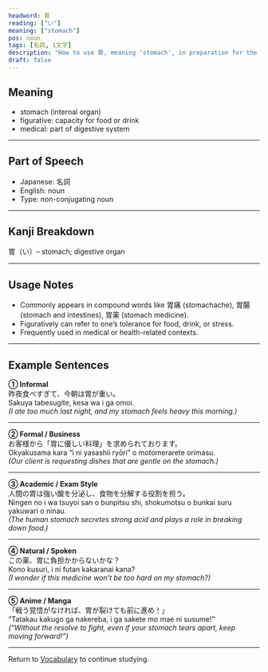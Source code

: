 ```yaml
---
headword: 胃
reading: ["い"]
meaning: ["stomach"]
pos: noun
tags: [名詞, 1文字]
description: "How to use 胃, meaning 'stomach', in preparation for the JLPT N2."
draft: false
---
```


## Meaning  
- stomach (internal organ)  
- figurative: capacity for food or drink  
- medical: part of digestive system  

---

## Part of Speech  
- Japanese: 名詞  
- English: noun  
- Type: non-conjugating noun  

---

## Kanji Breakdown  
胃（い）– stomach; digestive organ  

---

## Usage Notes  
- Commonly appears in compound words like 胃痛 (stomachache), 胃腸 (stomach and intestines), 胃薬 (stomach medicine).  
- Figuratively can refer to one’s tolerance for food, drink, or stress.  
- Frequently used in medical or health-related contexts.  

---

## Example Sentences  

**① Informal**  
昨夜食べすぎて、今朝は<span class="text-skin-accent">胃</span>が重い。  
Sakuya tabesugite, kesa wa <span class="text-skin-accent">i</span> ga omoi.  
_(I ate too much last night, and my <span class="text-skin-accent">stomach</span> feels heavy this morning.)_

---

**② Formal / Business**  
お客様から「<span class="text-skin-accent">胃</span>に優しい料理」を求められております。  
Okyakusama kara “<span class="text-skin-accent">i</span> ni yasashii ryōri” o motomerarete orimasu.  
_(Our client is requesting dishes that are gentle on the <span class="text-skin-accent">stomach</span>.)_

---

**③ Academic / Exam Style**  
人間の<span class="text-skin-accent">胃</span>は強い酸を分泌し、食物を分解する役割を担う。  
Ningen no <span class="text-skin-accent">i</span> wa tsuyoi san o bunpitsu shi, shokumotsu o bunkai suru yakuwari o ninau.  
_(The human <span class="text-skin-accent">stomach</span> secretes strong acid and plays a role in breaking down food.)_

---

**④ Natural / Spoken**  
この薬、<span class="text-skin-accent">胃</span>に負担かからないかな？  
Kono kusuri, <span class="text-skin-accent">i</span> ni futan kakaranai kana?  
_(I wonder if this medicine won’t be too hard on my <span class="text-skin-accent">stomach</span>?)_

---

**⑤ Anime / Manga**  
「戦う覚悟がなければ、<span class="text-skin-accent">胃</span>が裂けても前に進め！」  
“Tatakau kakugo ga nakereba, <span class="text-skin-accent">i</span> ga sakete mo mae ni susume!”  
_(“Without the resolve to fight, even if your <span class="text-skin-accent">stomach</span> tears apart, keep moving forward!”)_

---

Return to [Vocabulary](/vocabulary/) to continue studying.